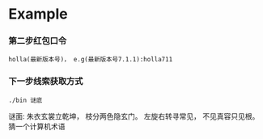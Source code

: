 # Example

### 第二步红包口令

`holla(最新版本号)， e.g(最新版本号7.1.1):holla711`


### 下一步线索获取方式

`./bin 谜底`

谜面: 
朱衣玄裳立乾坤，
枝分两色隐玄门。
左旋右转寻常见，
不见真容只见根。
猜一个计算机术语
